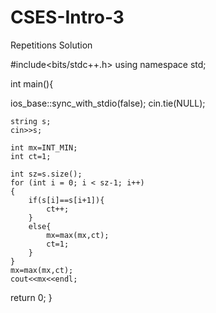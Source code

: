 # CSES-Intro-3
Repetitions Solution

#include<bits/stdc++.h>
using namespace std;
 
int main(){
    
ios_base::sync_with_stdio(false);
cin.tie(NULL);
 
    string s;
    cin>>s;
 
    int mx=INT_MIN;
    int ct=1;
 
    int sz=s.size();
    for (int i = 0; i < sz-1; i++)
    {
        if(s[i]==s[i+1]){
            ct++;
        }
        else{  
            mx=max(mx,ct);
            ct=1;
        }
    }
    mx=max(mx,ct);
    cout<<mx<<endl;
return 0;
}  
